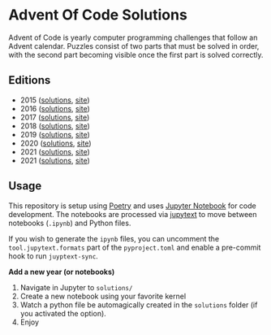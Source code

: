 # Advent Of Code Solutions

Advent of Code is yearly computer programming challenges that follow an Advent calendar. Puzzles consist of two parts that must be solved in order, with the second part becoming visible once the first part is solved correctly.

## Editions

- 2015 ([solutions](solutions/aoc2015.py), [site](https://adventofcode.com/2015))
- 2016 ([solutions](solutions/aoc2016.py), [site](https://adventofcode.com/2016))
- 2017 ([solutions](solutions/aoc2017.py), [site](https://adventofcode.com/2017))
- 2018 ([solutions](solutions/aoc2018.py), [site](https://adventofcode.com/2018))
- 2019 ([solutions](solutions/aoc2019.py), [site](https://adventofcode.com/2019))
- 2020 ([solutions](solutions/aoc2020.py), [site](https://adventofcode.com/2020))
- 2021 ([solutions](solutions/aoc2021.py), [site](https://adventofcode.com/2021))
- 2021 ([solutions](solutions/aoc2022.py), [site](https://adventofcode.com/2022))

## Usage

This repository is setup using [Poetry](https://python-poetry.org/) and uses [Jupyter Notebook](https://jupyter.org/) for code development. The notebooks are processed via [jupytext](https://jupytext.readthedocs.io/) to move between notebooks (`.ipynb`) and Python files.

If you wish to generate the `ipynb` files, you can uncomment the `tool.jupytext.formats` part of the `pyproject.toml` and enable a pre-commit hook to run `juyptext-sync`.

**Add a new year (or notebooks)**

1. Navigate in Jupyter to `solutions/`
2. Create a new notebook using your favorite kernel
3. Watch a python file be automagically created in the `solutions` folder (if you activated the option).
4. Enjoy
